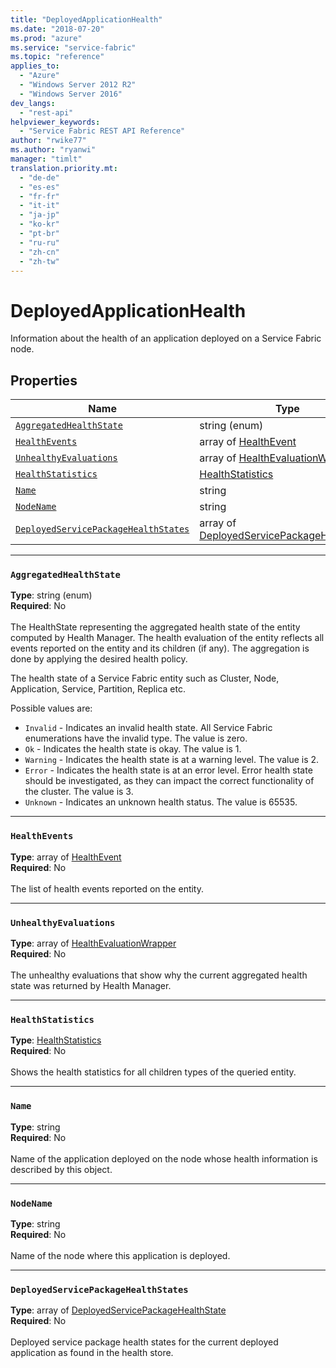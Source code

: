 ```yaml
---
title: "DeployedApplicationHealth"
ms.date: "2018-07-20"
ms.prod: "azure"
ms.service: "service-fabric"
ms.topic: "reference"
applies_to: 
  - "Azure"
  - "Windows Server 2012 R2"
  - "Windows Server 2016"
dev_langs: 
  - "rest-api"
helpviewer_keywords: 
  - "Service Fabric REST API Reference"
author: "rwike77"
ms.author: "ryanwi"
manager: "timlt"
translation.priority.mt: 
  - "de-de"
  - "es-es"
  - "fr-fr"
  - "it-it"
  - "ja-jp"
  - "ko-kr"
  - "pt-br"
  - "ru-ru"
  - "zh-cn"
  - "zh-tw"
---
```

# DeployedApplicationHealth

Information about the health of an application deployed on a Service Fabric node.

## Properties
| Name | Type | Required |
| --- | --- | --- |
| [`AggregatedHealthState`](#aggregatedhealthstate) | string (enum) | No |
| [`HealthEvents`](#healthevents) | array of [HealthEvent](sfclient-model-healthevent.md) | No |
| [`UnhealthyEvaluations`](#unhealthyevaluations) | array of [HealthEvaluationWrapper](sfclient-model-healthevaluationwrapper.md) | No |
| [`HealthStatistics`](#healthstatistics) | [HealthStatistics](sfclient-model-healthstatistics.md) | No |
| [`Name`](#name) | string | No |
| [`NodeName`](#nodename) | string | No |
| [`DeployedServicePackageHealthStates`](#deployedservicepackagehealthstates) | array of [DeployedServicePackageHealthState](sfclient-model-deployedservicepackagehealthstate.md) | No |

____
### `AggregatedHealthState`
__Type__: string (enum) <br/>
__Required__: No<br/>
<br/>
The HealthState representing the aggregated health state of the entity computed by Health Manager.
The health evaluation of the entity reflects all events reported on the entity and its children (if any).
The aggregation is done by applying the desired health policy.


The health state of a Service Fabric entity such as Cluster, Node, Application, Service, Partition, Replica etc.

Possible values are: 

  - `Invalid` - Indicates an invalid health state. All Service Fabric enumerations have the invalid type. The value is zero.
  - `Ok` - Indicates the health state is okay. The value is 1.
  - `Warning` - Indicates the health state is at a warning level. The value is 2.
  - `Error` - Indicates the health state is at an error level. Error health state should be investigated, as they can impact the correct functionality of the cluster. The value is 3.
  - `Unknown` - Indicates an unknown health status. The value is 65535.



____
### `HealthEvents`
__Type__: array of [HealthEvent](sfclient-model-healthevent.md) <br/>
__Required__: No<br/>
<br/>
The list of health events reported on the entity.

____
### `UnhealthyEvaluations`
__Type__: array of [HealthEvaluationWrapper](sfclient-model-healthevaluationwrapper.md) <br/>
__Required__: No<br/>
<br/>
The unhealthy evaluations that show why the current aggregated health state was returned by Health Manager.

____
### `HealthStatistics`
__Type__: [HealthStatistics](sfclient-model-healthstatistics.md) <br/>
__Required__: No<br/>
<br/>
Shows the health statistics for all children types of the queried entity.

____
### `Name`
__Type__: string <br/>
__Required__: No<br/>
<br/>
Name of the application deployed on the node whose health information is described by this object.

____
### `NodeName`
__Type__: string <br/>
__Required__: No<br/>
<br/>
Name of the node where this application is deployed.

____
### `DeployedServicePackageHealthStates`
__Type__: array of [DeployedServicePackageHealthState](sfclient-model-deployedservicepackagehealthstate.md) <br/>
__Required__: No<br/>
<br/>
Deployed service package health states for the current deployed application as found in the health store.
